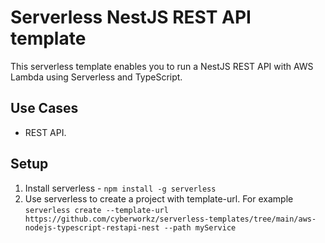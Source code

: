 <!--
title: 'AWS REST API Template (NodeJS & Typescript)'
description: 'This template sets up an AWS Lambda with Typescript for a REST API using NestJS and express'
platform: AWS
language: TypeScript
authorLink: 'https://github.com/cyberworkz/serverless-templates'
authorName: 'Haiko van der Schaaf'
-->
# Serverless NestJS REST API template

This serverless template enables you to run a NestJS REST API with AWS Lambda using Serverless and TypeScript.

## Use Cases
- REST API.

## Setup
1. Install serverless - ```npm install -g serverless```
2. Use serverless to create a project with template-url. For example
   ```serverless create --template-url https://github.com/cyberworkz/serverless-templates/tree/main/aws-nodejs-typescript-restapi-nest --path myService```


